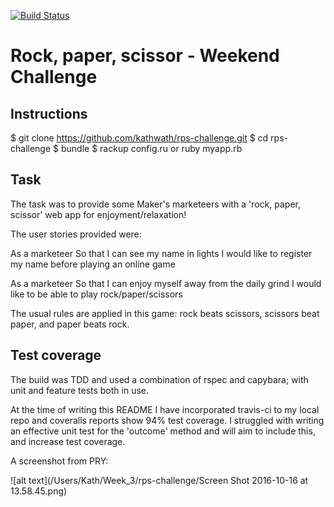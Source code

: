 [![Build Status](https://travis-ci.org/kathwath/rps-challenge.svg?branch=master)](https://travis-ci.org/kathwath/rps-challenge)

# Rock, paper, scissor - Weekend Challenge

Instructions
-------

$ git clone https://github.com/kathwath/rps-challenge.git
$ cd rps-challenge
$ bundle
$ rackup config.ru or ruby myapp.rb

Task
----

The task was to provide some Maker's marketeers with a 'rock, paper, scissor' web app for enjoyment/relaxation!

The user stories provided were:

As a marketeer
So that I can see my name in lights
I would like to register my name before playing an online game

As a marketeer
So that I can enjoy myself away from the daily grind
I would like to be able to play rock/paper/scissors

The usual rules are applied in this game:
rock beats scissors, scissors beat paper, and paper beats rock.

Test coverage
----------------------

The build was TDD and used a combination of rspec and capybara; with unit and feature tests both in use.

At the time of writing this README I have incorporated travis-ci to my local repo and coveralls reports show
94% test coverage.  I struggled with writing an effective unit test for the 'outcome' method and will aim to include this, and increase test coverage.

A screenshot from PRY:

![alt text](/Users/Kath/Week_3/rps-challenge/Screen Shot 2016-10-16 at 13.58.45.png)

